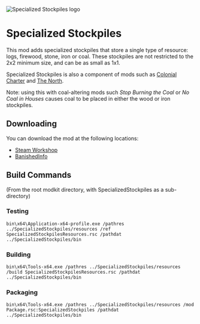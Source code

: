 ![Specialized Stockpiles logo](resources/Preview.png)

# Specialized Stockpiles

This mod adds specialized stockpiles that store a single type of resource: logs, firewood, stone, iron or coal. These stockpiles are not restricted to the 2x2 minimum size, and can be as small as 1x1.

Specialized Stockpiles is also a component of mods such as [Colonial Charter](http://blackliquidsoftware.com/index.php?/files/file/158-journey-for-banished-107/) and [The North](http://www.banishedventures.com/north/).

Note: using this with coal-altering mods such *Stop Burning the Coal* or *No Coal in Houses* causes coal to be placed in either the wood or iron stockpiles.

## Downloading
You can download the mod at the following locations:

* [Steam Workshop](https://steamcommunity.com/sharedfiles/filedetails/?id=324119513)
* [BanishedInfo](http://banishedinfo.com/mods/view/67-Specialized-Stockpiles)

## Build Commands
(From the root modkit directory, with SpecializedStockpiles as a sub-directory)

### Testing
    bin\x64\Application-x64-profile.exe /pathres ../SpecializedStockpiles/resources /ref SpecializedStockpilesResources.rsc /pathdat ../SpecializedStockpiles/bin

### Building
    bin\x64\Tools-x64.exe /pathres ../SpecializedStockpiles/resources /build SpecializedStockpilesResources.rsc /pathdat ../SpecializedStockpiles/bin

### Packaging
    bin\x64\Tools-x64.exe /pathres ../SpecializedStockpiles/resources /mod Package.rsc:SpecializedStockpiles /pathdat ../SpecializedStockpiles/bin
